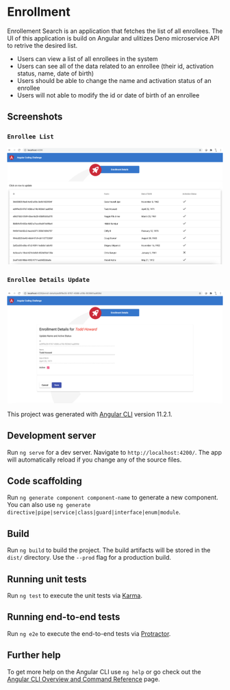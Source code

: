 # Enrollment

Enrollement Search is an application that fetches the list of all enrollees. The UI of this application is build on Angular and ulitizes Deno microservice API to retrive the desired list.


- Users can view a list of all enrollees in the system
- Users can see all of the data related to an enrollee (their id, activation status, name, date of birth)
- Users should be able to change the name and activation status of an enrollee
- Users will not able to modify the id or date of birth of an enrollee

## Screenshots

### `Enrollee List`
![Alt text](/src/assets/EnrolleeList.PNG?raw=true "Enrollee List")


### `Enrollee Details Update`
![Alt text](/src/assets/EnrolleeDetails.PNG?raw=true "Enrollee Details Update")


This project was generated with [Angular CLI](https://github.com/angular/angular-cli) version 11.2.1.

## Development server

Run `ng serve` for a dev server. Navigate to `http://localhost:4200/`. The app will automatically reload if you change any of the source files.

## Code scaffolding

Run `ng generate component component-name` to generate a new component. You can also use `ng generate directive|pipe|service|class|guard|interface|enum|module`.

## Build

Run `ng build` to build the project. The build artifacts will be stored in the `dist/` directory. Use the `--prod` flag for a production build.

## Running unit tests

Run `ng test` to execute the unit tests via [Karma](https://karma-runner.github.io).

## Running end-to-end tests

Run `ng e2e` to execute the end-to-end tests via [Protractor](http://www.protractortest.org/).

## Further help

To get more help on the Angular CLI use `ng help` or go check out the [Angular CLI Overview and Command Reference](https://angular.io/cli) page.
